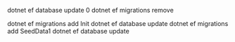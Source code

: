 dotnet ef database update 0
dotnet ef migrations remove

dotnet ef migrations add Init
dotnet ef database update
dotnet ef migrations add SeedData1
dotnet ef database update